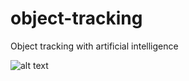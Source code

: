 # object-tracking
 Object tracking with artificial intelligence

![alt text](https://github.com/guivdh/object-tracking/blob/main/result/ezgif-2-778af71c0515.gif)
